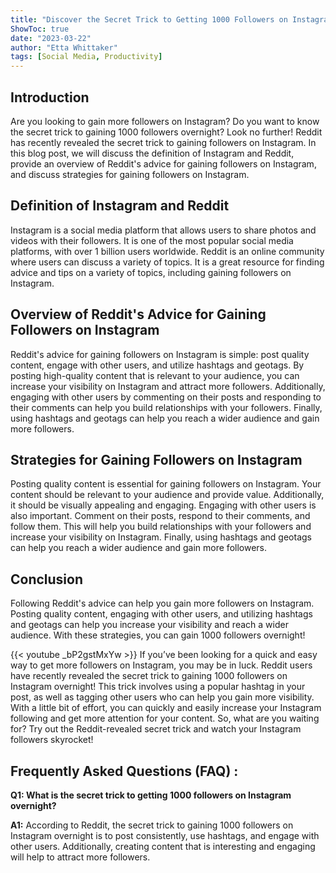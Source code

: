```yaml
---
title: "Discover the Secret Trick to Getting 1000 Followers on Instagram Overnight - Reddit Reveals All!"
ShowToc: true 
date: "2023-03-22"
author: "Etta Whittaker" 
tags: [Social Media, Productivity]
---
```

## Introduction

Are you looking to gain more followers on Instagram? Do you want to know the secret trick to gaining 1000 followers overnight? Look no further! Reddit has recently revealed the secret trick to gaining followers on Instagram. In this blog post, we will discuss the definition of Instagram and Reddit, provide an overview of Reddit's advice for gaining followers on Instagram, and discuss strategies for gaining followers on Instagram. 

## Definition of Instagram and Reddit

Instagram is a social media platform that allows users to share photos and videos with their followers. It is one of the most popular social media platforms, with over 1 billion users worldwide. Reddit is an online community where users can discuss a variety of topics. It is a great resource for finding advice and tips on a variety of topics, including gaining followers on Instagram. 

## Overview of Reddit's Advice for Gaining Followers on Instagram

Reddit's advice for gaining followers on Instagram is simple: post quality content, engage with other users, and utilize hashtags and geotags. By posting high-quality content that is relevant to your audience, you can increase your visibility on Instagram and attract more followers. Additionally, engaging with other users by commenting on their posts and responding to their comments can help you build relationships with your followers. Finally, using hashtags and geotags can help you reach a wider audience and gain more followers. 

## Strategies for Gaining Followers on Instagram

Posting quality content is essential for gaining followers on Instagram. Your content should be relevant to your audience and provide value. Additionally, it should be visually appealing and engaging. Engaging with other users is also important. Comment on their posts, respond to their comments, and follow them. This will help you build relationships with your followers and increase your visibility on Instagram. Finally, using hashtags and geotags can help you reach a wider audience and gain more followers. 

## Conclusion

Following Reddit's advice can help you gain more followers on Instagram. Posting quality content, engaging with other users, and utilizing hashtags and geotags can help you increase your visibility and reach a wider audience. With these strategies, you can gain 1000 followers overnight!

{{< youtube _bP2gstMxYw >}} 
If you’ve been looking for a quick and easy way to get more followers on Instagram, you may be in luck. Reddit users have recently revealed the secret trick to gaining 1000 followers on Instagram overnight! This trick involves using a popular hashtag in your post, as well as tagging other users who can help you gain more visibility. With a little bit of effort, you can quickly and easily increase your Instagram following and get more attention for your content. So, what are you waiting for? Try out the Reddit-revealed secret trick and watch your Instagram followers skyrocket!

## Frequently Asked Questions (FAQ) :
**Q1: What is the secret trick to getting 1000 followers on Instagram overnight?**

**A1:** According to Reddit, the secret trick to gaining 1000 followers on Instagram overnight is to post consistently, use hashtags, and engage with other users. Additionally, creating content that is interesting and engaging will help to attract more followers.




